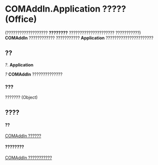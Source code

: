 
# COMAddIn.Application ????? (Office)

(??????????????????? **????????** ????????????????????? ???????????) **COMAddIn** ???????????? ??????????? **Application** ??????????????????????


## ??

 _?_. **Application**

 _?_ **COMAddIn** ??????????????


### ???

??????? (Object)


## ????


#### ??


[COMAddIn ??????](dcaa9f0c-20fb-9f53-5f74-9ec0b1cefeea.md)
#### ????????


[COMAddIn ???????????](http://msdn.microsoft.com/library/698d4d8e-6071-acd3-a39b-ab01fd878452%28Office.15%29.aspx)